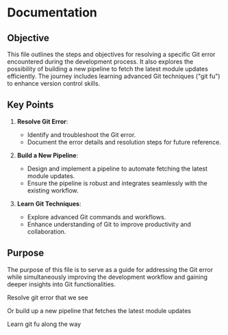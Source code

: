 # Documentation

## Objective
This file outlines the steps and objectives for resolving a specific Git error encountered during the development process. It also explores the possibility of building a new pipeline to fetch the latest module updates efficiently. The journey includes learning advanced Git techniques ("git fu") to enhance version control skills.

## Key Points
1. **Resolve Git Error**:
    - Identify and troubleshoot the Git error.
    - Document the error details and resolution steps for future reference.

2. **Build a New Pipeline**:
    - Design and implement a pipeline to automate fetching the latest module updates.
    - Ensure the pipeline is robust and integrates seamlessly with the existing workflow.

3. **Learn Git Techniques**:
    - Explore advanced Git commands and workflows.
    - Enhance understanding of Git to improve productivity and collaboration.

## Purpose
The purpose of this file is to serve as a guide for addressing the Git error while simultaneously improving the development workflow and gaining deeper insights into Git functionalities.


Resolve git error that we see

Or build up a new pipeline that fetches the latest module updates

Learn git fu along the way
